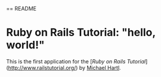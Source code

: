 == README
# Ruby on Rails Tutorial: "hello, world!"

This is the first application for the [*Ruby on Rails Tutorial*] (http://www.railstutorial.org/) by [Michael Hartl](http://www.michaelhartl.com/).
